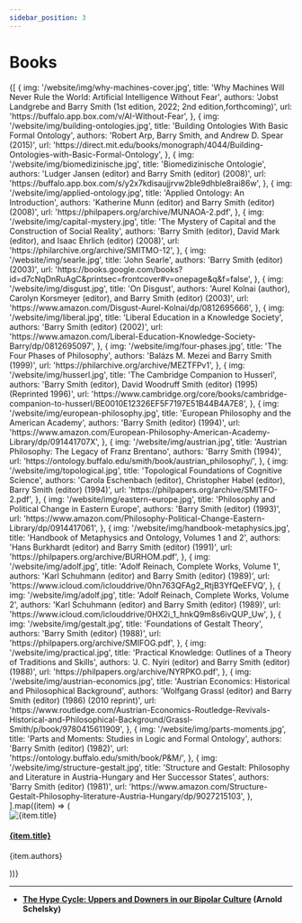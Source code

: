 ```yaml
---
sidebar_position: 3
---
```


# Books 

<div
  style={{
    display: 'grid',
    gridTemplateColumns: 'repeat(4, 1fr)',
    gap: '1.5rem',
    marginTop: '1.5rem'
  }}
>
  {[
    {
      img: '/website/img/why-machines-cover.jpg',
      title: 'Why Machines Will Never Rule the World: Artificial Intelligence Without Fear',
      authors: 'Jobst Landgrebe and Barry Smith (1st edition, 2022; 2nd edition,forthcoming)',
      url: 'https://buffalo.app.box.com/v/AI-Without-Fear',
    },
	{
      img: '/website/img/building-ontologies.jpg',
      title: 'Building Ontologies With Basic Formal Ontology',
      authors: 'Robert Arp, Barry Smith, and Andrew D. Spear (2015)',
      url: 'https://direct.mit.edu/books/monograph/4044/Building-Ontologies-with-Basic-Formal-Ontology',
    },
	{
      img: '/website/img/biomedizinische.jpg',
      title: 'Biomedizinische Ontologie',
      authors: 'Ludger Jansen (editor) and Barry Smith (editor) (2008)',
      url: 'https://buffalo.app.box.com/s/y2x7kdisaujjrvw2ble9dhble8rai86w',
    },
	{
      img: '/website/img/applied-ontology.jpg',
      title: 'Applied Ontology: An Introduction',
      authors: 'Katherine Munn (editor) and Barry Smith (editor) (2008)',
      url: 'https://philpapers.org/archive/MUNAOA-2.pdf',
    },
	{
      img: '/website/img/capital-mystery.jpg',
      title: 'The Mystery of Capital and the Construction of Social Reality',
      authors: 'Barry Smith (editor), David Mark (editor), and Isaac Ehrlich (editor) (2008)',
      url: 'https://philarchive.org/archive/SMITMO-12',
    },
	{
      img: '/website/img/searle.jpg',
      title: 'John Searle',
      authors: 'Barry Smith (editor) (2003)',
      url: 'https://books.google.com/books?id=d7cNqDnRuAgC&printsec=frontcover#v=onepage&q&f=false',
    },
	{
      img: '/website/img/disgust.jpg',
      title: 'On Disgust',
      authors: 'Aurel Kolnai (author), Carolyn Korsmeyer (editor), and Barry Smith (editor) (2003)',
      url: 'https://www.amazon.com/Disgust-Aurel-Kolnai/dp/0812695666',
    },
	{
      img: '/website/img/liberal.jpg',
      title: 'Liberal Education in a Knowledge Society',
      authors: 'Barry Smith (editor) (2002)',
      url: 'https://www.amazon.com/Liberal-Education-Knowledge-Society-Barry/dp/0812695097',
    },
	{
      img: '/website/img/four-phases.jpg',
      title: 'The Four Phases of Philosophy',
      authors: 'Balázs M. Mezei and Barry Smith (1999)',
      url: 'https://philarchive.org/archive/MEZTFPv1',
    },
	{
      img: '/website/img/husserl.jpg',
      title: 'The Cambridge Companion to Husserl',
      authors: 'Barry Smith (editor), David Woodruff Smith (editor) (1995) (Reprinted 1996)',
      url: 'https://www.cambridge.org/core/books/cambridge-companion-to-husserl/BE0010E12326EF5F7197E51B44B4A7E8',
    },
	{
      img: '/website/img/european-philosophy.jpg',
      title: 'European Philosophy and the American Academy',
      authors: 'Barry Smith (editor) (1994)',
      url: 'https://www.amazon.com/European-Philosophy-American-Academy-Library/dp/091441707X',
    },
	{
      img: '/website/img/austrian.jpg',
      title: 'Austrian Philosophy: The Legacy of Franz Brentano',
      authors: 'Barry Smith (1994)',
      url: 'https://ontology.buffalo.edu/smith/book/austrian_philosophy/',
    },
	{
      img: '/website/img/topological.jpg',
      title: 'Topological Foundations of Cognitive Science',
      authors: 'Carola Eschenbach (editor), Christopher Habel (editor), Barry Smith (editor) (1994)',
      url: 'https://philpapers.org/archive/SMITFO-2.pdf',
    },
	{
      img: '/website/img/eastern-europe.jpg',
      title: 'Philosophy and Political Change in Eastern Europe',
      authors: 'Barry Smith (editor) (1993)',
      url: 'https://www.amazon.com/Philosophy-Political-Change-Eastern-Library/dp/0914417061',
    },
	{
      img: '/website/img/handbook-metaphysics.jpg',
      title: 'Handbook of Metaphysics and Ontology, Volumes 1 and 2',
      authors: 'Hans Burkhardt (editor) and Barry Smith (editor) (1991)',
      url: 'https://philpapers.org/archive/BURHOM.pdf',
    },
	{
      img: '/website/img/adolf.jpg',
      title: 'Adolf Reinach, Complete Works, Volume 1',
      authors: 'Karl Schuhmann (editor) and Barry Smith (editor) (1989)',
      url: 'https://www.icloud.com/iclouddrive/0hn763QFAg2_RtjB3YfQeEFVQ',
    },
	{
      img: '/website/img/adolf.jpg',
      title: 'Adolf Reinach, Complete Works, Volume 2',
      authors: 'Karl Schuhmann (editor) and Barry Smith (editor) (1989)',
      url: 'https://www.icloud.com/iclouddrive/0HX2i_1_hnkQ9m8s6ivQUP_Uw',
    },
	{
      img: '/website/img/gestalt.jpg',
      title: 'Foundations of Gestalt Theory',
      authors: 'Barry Smith (editor) (1988)',
      url: 'https://philpapers.org/archive/SMIFOG.pdf',
    },
	{
      img: '/website/img/practical.jpg',
      title: 'Practical Knowledge: Outlines of a Theory of Traditions and Skills',
      authors: 'J. C. Nyíri (editor) and Barry Smith (editor) (1988)',
      url: 'https://philpapers.org/archive/NYRPKO.pdf',
    },
	{
      img: '/website/img/austrian-economics.jpg',
      title: 'Austrian Economics: Historical and Philosophical Background',
      authors: 'Wolfgang Grassl (editor) and Barry Smith (editor) (1986) (2010 reprint)',
      url: 'https://www.routledge.com/Austrian-Economics-Routledge-Revivals-Historical-and-Philosophical-Background/Grassl-Smith/p/book/9780415611909',
    },
	{
      img: '/website/img/parts-moments.jpg',
      title: 'Parts and Moments: Studies in Logic and Formal Ontology',
      authors: 'Barry Smith (editor) (1982)',
      url: 'https://ontology.buffalo.edu/smith/book/P&M/',
    },
	{
      img: '/website/img/structure-gestalt.jpg',
      title: 'Structure and Gestalt: Philosophy and Literature in Austria-Hungary and Her Successor States',
      authors: 'Barry Smith (editor) (1981)',
      url: 'https://www.amazon.com/Structure-Gestalt-Philosophy-literature-Austria-Hungary/dp/9027215103',
    },
  ].map((item) => (
    <div
      key={item.title}
      style={{
        display: 'flex',
        flexDirection: 'column',
        alignItems: 'center',
        textAlign: 'center',
        padding: '1rem',
        boxSizing: 'border-box',
      }}
    >
      <img
        src={item.img}
        alt={item.title}
        style={{
          maxWidth: '100px',
          height: '100px',   // Fix height to align images
          objectFit: 'contain',
          marginBottom: '1rem',
        }}
      />
      <h4
        style={{
          minHeight: '3em',  // fix title height for alignment
          margin: '0 0 0.5rem 0',
          lineHeight: '1.2em',
          display: 'flex',
          alignItems: 'center',
          justifyContent: 'center',
        }}
      >
        <a href={item.url} target="_blank" rel="noopener noreferrer">
          {item.title}
        </a>
      </h4>
      <p style={{ fontSize: '0.9rem', color: '#444', margin: 0 }}>{item.authors}</p>
    </div>
  ))}
</div>

---

- **[The Hype Cycle: Uppers and Downers in our Bipolar Culture](/HypeCycle.pdf) (Arnold Schelsky)**

